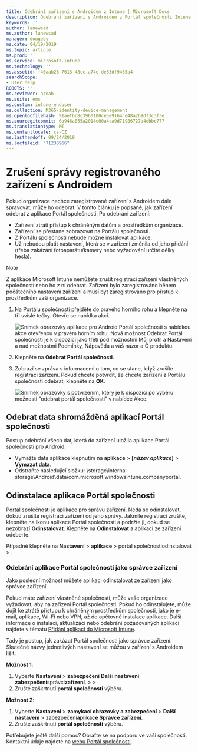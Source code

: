 ```yaml
---
title: Odebrání zařízení s Androidem z Intune | Microsoft Docs
description: Odebrání zařízení s Androidem z Portál společnosti Intune
keywords: ''
author: lenewsad
ms.author: lanewsad
manager: dougeby
ms.date: 04/19/2019
ms.topic: article
ms.prod: ''
ms.service: microsoft-intune
ms.technology: ''
ms.assetid: f40aab26-7613-48cc-a74e-de83df9465a4
searchScope:
- User help
ROBOTS: ''
ms.reviewer: arnab
ms.suite: ems
ms.custom: intune-enduser
ms.collection: M365-identity-device-management
ms.openlocfilehash: 91aefbc8c3960100ce5e9164ce48a2b9d33c3f3e
ms.sourcegitcommit: 6a946a055a2014e00a4ca9d71986727a4ebbc777
ms.translationtype: MT
ms.contentlocale: cs-CZ
ms.lasthandoff: 09/24/2019
ms.locfileid: "71238966"
---
```

# <a name="unenroll-your-android-device-from-management"></a>Zrušení správy registrovaného zařízení s Androidem  

Pokud organizace nechce zaregistrované zařízení s Androidem dále spravovat, může ho odebrat. V tomto článku je popsané, jak zařízení odebrat z aplikace Portál společnosti. Po odebrání zařízení:  

* Zařízení ztratí přístup k chráněným datům a prostředkům organizace.
* Zařízení se přestane zobrazovat na Portálu společnosti.
* Z Portálu společnosti nebude možné instalovat aplikace.
* Už nebudou platit nastavení, která se v zařízení změnila od jeho přidání (třeba zakázání fotoaparátu/kamery nebo vyžadování určité délky hesla).  

> [!NOTE]
> Z aplikace Microsoft Intune nemůžete zrušit registraci zařízení vlastněných společností nebo ho z ní odebrat. Zařízení bylo zaregistrováno během počátečního nastavení zařízení a musí být zaregistrováno pro přístup k prostředkům vaší organizace.  

1. Na Portálu společnosti přejděte do pravého horního rohu a klepněte na tři svislé tečky. Otevře se nabídka akcí.

   ![Snímek obrazovky aplikace pro Android Portál společnosti s nabídkou akce otevřenou v pravém horním rohu. Nová možnost Odebrat Portál společnosti je k dispozici jako třetí pod možnostmi Můj profil a Nastavení a nad možnostmi Podmínky, Nápověda a váš názor a O produktu.](./media/android_remove_cp_menu_action_after_1705.png)

2. Klepněte na **Odebrat Portál společnosti**.  

3. Zobrazí se zpráva s informacemi o tom, co se stane, když zrušíte registraci zařízení. Pokud chcete potvrdit, že chcete zařízení z Portálu společnosti odebrat, klepněte na **OK**.

   ![Snímek obrazovky s potvrzením, který je k dispozici po výběru možnosti "odebrat portál společnosti" v nabídce Akce.](./media/android_remove_cp_menu_confirmation_after_1705.png)

## <a name="remove-data-collected-by-the-company-portal-app"></a>Odebrat data shromážděná aplikací Portál společnosti  

Postup odebrání všech dat, která do zařízení uložila aplikace Portál společnosti pro Android:

- Vymažte data aplikace klepnutím na **aplikace** > **[*název aplikace*]**  > **Vymazat data**.
- Odstraňte následující složku: \storage\internal storage\Android\data\com.microsoft.windowsintune.companyportal.

## <a name="uninstall-the-company-portal-app"></a>Odinstalace aplikace Portál společnosti

Portál společnosti je aplikace pro správu zařízení. Nedá se odinstalovat, dokud zrušíte registraci zařízení od jeho správy. Jakmile registraci zrušíte, klepněte na ikonu aplikace Portál společnosti a podržte ji, dokud se nezobrazí **Odinstalovat**. Klepněte na **Odinstalovat** a aplikaci ze zařízení odeberte.  

Případně klepněte na **Nastavení** > **aplikace** > portál společnostiodinstalovat > .  

### <a name="remove-the-company-portal-app-as-a-device-administrator"></a>Odebrání aplikace Portál společnosti jako správce zařízení

Jako poslední možnost můžete aplikaci odinstalovat ze zařízení jako správce zařízení.  

Pokud máte zařízení vlastněné společností, může vaše organizace vyžadovat, aby na zařízení Portál společnosti. Pokud ho odinstalujete, může dojít ke ztrátě přístupu k chráněným prostředkům společnosti, jako je e-mail, aplikace, Wi-Fi nebo VPN, až do opětovné instalace aplikace. Další informace o instalaci, aktualizaci nebo odebrání požadovaných aplikací najdete v tématu [Přidání aplikací do Microsoft Intune](https://docs.microsoft.com/intune/apps-add#apps-that-are-added-automatically-by-intune).  

Tady je postup, jak zakázat Portál společnosti jako správce zařízení. Skutečné názvy jednotlivých nastavení se můžou v zařízení s Androidem lišit.  

**Možnost 1**:  

1. Vyberte **Nastavení** > **zabezpečení** **Další nastavení zabezpečení**správci**zařízení**. >  >   
2. Zrušte zaškrtnutí **portál společnosti** výběru.  

**Možnost 2**:

1. Vyberte **Nastavení** > **zamykací obrazovky a zabezpečení** > **Další nastavení** > zabezpečení**aplikace Správce zařízení**.
2. Zrušte zaškrtnutí **portál společnosti** výběru.

Potřebujete ještě další pomoc? Obraťte se na podporu ve vaší společnosti. Kontaktní údaje najdete na [webu Portál společnosti](https://go.microsoft.com/fwlink/?linkid=2010980).
